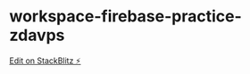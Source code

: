 # workspace-firebase-practice-zdavps

[Edit on StackBlitz ⚡️](https://stackblitz.com/edit/workspace-firebase-practice-zdavps)